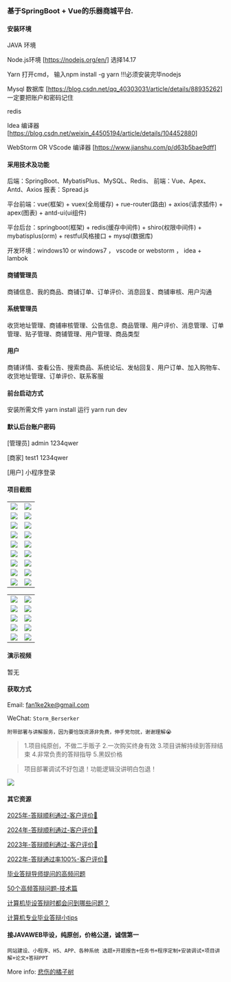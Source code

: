 ### 基于SpringBoot + Vue的乐器商城平台.

#### 安装环境

JAVA 环境 

Node.js环境 [https://nodejs.org/en/] 选择14.17

Yarn 打开cmd， 输入npm install -g yarn !!!必须安装完毕nodejs

Mysql 数据库 [https://blog.csdn.net/qq_40303031/article/details/88935262] 一定要把账户和密码记住

redis

Idea 编译器 [https://blog.csdn.net/weixin_44505194/article/details/104452880]

WebStorm OR VScode 编译器 [https://www.jianshu.com/p/d63b5bae9dff]

#### 采用技术及功能

后端：SpringBoot、MybatisPlus、MySQL、Redis、
前端：Vue、Apex、Antd、Axios
报表：Spread.js

平台前端：vue(框架) + vuex(全局缓存) + rue-router(路由) + axios(请求插件) + apex(图表)  + antd-ui(ui组件)

平台后台：springboot(框架) + redis(缓存中间件) + shiro(权限中间件) + mybatisplus(orm) + restful风格接口 + mysql(数据库)

开发环境：windows10 or windows7 ， vscode or webstorm ， idea + lambok

#### 商铺管理员
商铺信息、我的商品、商铺订单、订单评价、消息回复、商铺审核、用户沟通

#### 系统管理员
收货地址管理、商铺审核管理、公告信息、商品管理、用户评价、消息管理、订单管理、贴子管理、商铺管理、用户管理、商品类型

#### 用户
商铺详情、查看公告、搜索商品、系统论坛、发帖回复、用户订单、加入购物车、收货地址管理、订单评价、联系客服


#### 前台启动方式
安装所需文件 yarn install 
运行 yarn run dev

#### 默认后台账户密码
[管理员]
admin
1234qwer

[商家]
test1
1234qwer

[用户]
小程序登录

#### 项目截图

|  |  |
|---------------------|---------------------|
| ![](https://fank-bucket-oss.oss-cn-beijing.aliyuncs.com/img/1737891123089.png) | ![](https://fank-bucket-oss.oss-cn-beijing.aliyuncs.com/img/1737891004053.png) | 
| ![](https://fank-bucket-oss.oss-cn-beijing.aliyuncs.com/img/1737891113884.png) | ![](https://fank-bucket-oss.oss-cn-beijing.aliyuncs.com/img/1737891288751.png) |
| ![](https://fank-bucket-oss.oss-cn-beijing.aliyuncs.com/img/1737891106975.png) | ![](https://fank-bucket-oss.oss-cn-beijing.aliyuncs.com/img/1737891282256.png) |
| ![](https://fank-bucket-oss.oss-cn-beijing.aliyuncs.com/img/1737891094328.png) | ![](https://fank-bucket-oss.oss-cn-beijing.aliyuncs.com/img/1737891275464.png) |
| ![](https://fank-bucket-oss.oss-cn-beijing.aliyuncs.com/img/1737891083152.png) | ![](https://fank-bucket-oss.oss-cn-beijing.aliyuncs.com/img/1737891264599.png) |
| ![](https://fank-bucket-oss.oss-cn-beijing.aliyuncs.com/img/1737891075366.png) | ![](https://fank-bucket-oss.oss-cn-beijing.aliyuncs.com/img/1737891167999.png) |
| ![](https://fank-bucket-oss.oss-cn-beijing.aliyuncs.com/img/1737891066848.png) | ![](https://fank-bucket-oss.oss-cn-beijing.aliyuncs.com/img/1737891160759.png) |
| ![](https://fank-bucket-oss.oss-cn-beijing.aliyuncs.com/img/1737891058919.png) | ![](https://fank-bucket-oss.oss-cn-beijing.aliyuncs.com/img/1737891152287.png) |
| ![](https://fank-bucket-oss.oss-cn-beijing.aliyuncs.com/img/1737891047352.png) | ![](https://fank-bucket-oss.oss-cn-beijing.aliyuncs.com/img/1737891144534.png) |

|  |  |
|---------------------|---------------------|
| ![](https://fank-bucket-oss.oss-cn-beijing.aliyuncs.com/img/1737891325648.png) | ![](https://fank-bucket-oss.oss-cn-beijing.aliyuncs.com/img/1737891378791.png) |
| ![](https://fank-bucket-oss.oss-cn-beijing.aliyuncs.com/img/1737891427571.png) | ![](https://fank-bucket-oss.oss-cn-beijing.aliyuncs.com/img/1737891371658.png) |
| ![](https://fank-bucket-oss.oss-cn-beijing.aliyuncs.com/img/1737891419610.png) | ![](https://fank-bucket-oss.oss-cn-beijing.aliyuncs.com/img/1737891354296.png) |
| ![](https://fank-bucket-oss.oss-cn-beijing.aliyuncs.com/img/1737891397855.png) | ![](https://fank-bucket-oss.oss-cn-beijing.aliyuncs.com/img/1737891347126.png) |
| ![](https://fank-bucket-oss.oss-cn-beijing.aliyuncs.com/img/1737891387090.png) | ![](https://fank-bucket-oss.oss-cn-beijing.aliyuncs.com/img/1737891339805.png) |

#### 演示视频

暂无

#### 获取方式

Email: fan1ke2ke@gmail.com

WeChat: `Storm_Berserker`

`附带部署与讲解服务，因为要恰饭资源非免费，伸手党勿扰，谢谢理解😭`

> 1.项目纯原创，不做二手贩子 2.一次购买终身有效 3.项目讲解持续到答辩结束 4.非常负责的答辩指导 5.黑奴价格

> 项目部署调试不好包退！功能逻辑没讲明白包退！

![](https://fank-bucket-oss.oss-cn-beijing.aliyuncs.com/work/936e9baf53eb9a217af4f89c616dc19.png)

#### 其它资源

[2025年-答辩顺利通过-客户评价🍜](https://berserker287.github.io/2025/06/18/2025%E5%B9%B4%E7%AD%94%E8%BE%A9%E9%A1%BA%E5%88%A9%E9%80%9A%E8%BF%87/)

[2024年-答辩顺利通过-客户评价👻](https://berserker287.github.io/2024/06/06/2024%E5%B9%B4%E7%AD%94%E8%BE%A9%E9%A1%BA%E5%88%A9%E9%80%9A%E8%BF%87/)

[2023年-答辩顺利通过-客户评价🐢](https://berserker287.github.io/2023/06/14/2023%E5%B9%B4%E7%AD%94%E8%BE%A9%E9%A1%BA%E5%88%A9%E9%80%9A%E8%BF%87/)

[2022年-答辩通过率100%-客户评价🐣](https://berserker287.github.io/2022/05/25/%E9%A1%B9%E7%9B%AE%E4%BA%A4%E6%98%93%E8%AE%B0%E5%BD%95/)

[毕业答辩导师提问的高频问题](https://berserker287.github.io/2023/06/13/%E6%AF%95%E4%B8%9A%E7%AD%94%E8%BE%A9%E5%AF%BC%E5%B8%88%E6%8F%90%E9%97%AE%E7%9A%84%E9%AB%98%E9%A2%91%E9%97%AE%E9%A2%98/)

[50个高频答辩问题-技术篇](https://berserker287.github.io/2023/06/13/50%E4%B8%AA%E9%AB%98%E9%A2%91%E7%AD%94%E8%BE%A9%E9%97%AE%E9%A2%98-%E6%8A%80%E6%9C%AF%E7%AF%87/)

[计算机毕设答辩时都会问到哪些问题？](https://www.zhihu.com/question/31020988)

[计算机专业毕业答辩小tips](https://zhuanlan.zhihu.com/p/145911029)

#### 接JAVAWEB毕设，纯原创，价格公道，诚信第一

`网站建设、小程序、H5、APP、各种系统 选题+开题报告+任务书+程序定制+安装调试+项目讲解+论文+答辩PPT`

More info: [悲伤的橘子树](https://berserker287.github.io/)
